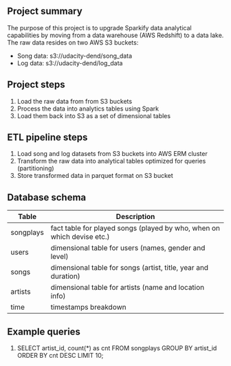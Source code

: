 ## Project summary
The purpose of this project is to upgrade Sparkify data analytical capabilities by moving from a data warehouse (AWS Redshift) to a data lake. The raw data resides on two AWS S3 buckets:

* Song data: s3://udacity-dend/song_data
* Log data: s3://udacity-dend/log_data

## Project steps
1. Load the raw data from from S3 buckets
2. Process the data into analytics tables using Spark
3. Load them back into S3 as a set of dimensional tables

## ETL pipeline steps
1. Load song and log datasets from S3 buckets into AWS ERM cluster
2. Transform the raw data into analytical tables optimized for queries (partitioning)
3. Store transformed data in parquet format on S3 bucket

## Database schema
| Table | Description |
| ---- | ---- |
| songplays | fact table for played songs (played by who, when on which devise etc.) | 
| users | dimensional table for users (names, gender and level) | 
| songs | dimensional table for songs (artist, title, year and duration) | 
| artists | dimensional table for artists (name and location info) | 
| time | timestamps breakdown | 

## Example queries
1. SELECT artist_id, count(*) as cnt FROM songplays GROUP BY artist_id ORDER BY cnt DESC LIMIT 10;